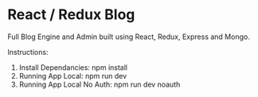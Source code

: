 # React / Redux Blog

Full Blog Engine and Admin built using React, Redux, Express and Mongo.


Instructions:

1. Install Dependancies: npm install
2. Running App Local: npm run dev
3. Running App Local No Auth: npm run dev noauth



